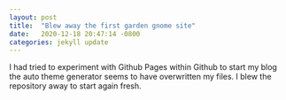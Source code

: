 ```yaml
---
layout: post
title:  "Blew away the first garden gnome site"
date:   2020-12-18 20:47:14 -0800
categories: jekyll update
---
```


I had tried to experiment with Github Pages within Github to start my blog the auto theme generator seems to have overwritten my files.  I blew the repository away to start again fresh.
